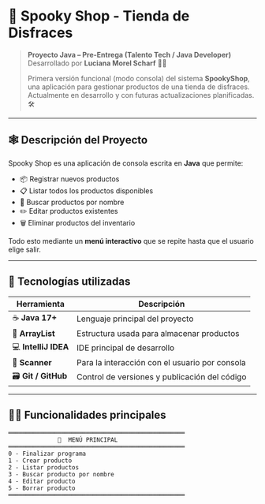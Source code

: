 # 🎃 Spooky Shop - Tienda de Disfraces

> **Proyecto Java – Pre-Entrega (Talento Tech / Java Developer)**  
> Desarrollado por **Luciana Morel Scharf** 👩‍💻  
>  
> Primera versión funcional (modo consola) del sistema **SpookyShop**, una aplicación para gestionar productos de una tienda de disfraces.  
> Actualmente en desarrollo y con futuras actualizaciones planificadas. 🛠️

---

## 🕸️ Descripción del Proyecto

Spooky Shop es una aplicación de consola escrita en **Java** que permite:
- 📦 Registrar nuevos productos  
- 📋 Listar todos los productos disponibles  
- 🔎 Buscar productos por nombre  
- ✏️ Editar productos existentes  
- 🗑️ Eliminar productos del inventario  

Todo esto mediante un **menú interactivo** que se repite hasta que el usuario elige salir.

---

## 🧩 Tecnologías utilizadas

| Herramienta | Descripción |
|--------------|-------------|
| ☕ **Java 17+** | Lenguaje principal del proyecto |
| 🧱 **ArrayList** | Estructura usada para almacenar productos |
| 💻 **IntelliJ IDEA** | IDE principal de desarrollo |
| 🧮 **Scanner** | Para la interacción con el usuario por consola |
| 🗃️ **Git / GitHub** | Control de versiones y publicación del código |

---

## 🧙‍♀️ Funcionalidades principales

```text
══════════════════════════════════════════════════
              📜  MENÚ PRINCIPAL
══════════════════════════════════════════════════
0 - Finalizar programa
1 - Crear producto
2 - Listar productos
3 - Buscar producto por nombre
4 - Editar producto
5 - Borrar producto
══════════════════════════════════════════════════

